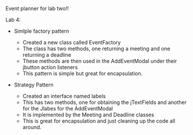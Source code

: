 Event planner for lab two!!

Lab 4:
- Simlple factory pattern
  * Created a new class called EventFactory
  * The class has two methods, one returning a meeting and one returning a deadline
  * These methods are then used in the AddEventModal under their jbutton action listeners
  * This pattern is simple but great for encapsulation.

- Strategy Pattern
  * Created an interface named labels
  * This has two methods, one for obtaining the jTextFields and another for the Jlabes for the AddEventModal
  * It is implemented by the Meeting and Deadline classes
  * This is great for encapsulation and just cleaning up the code all around.
